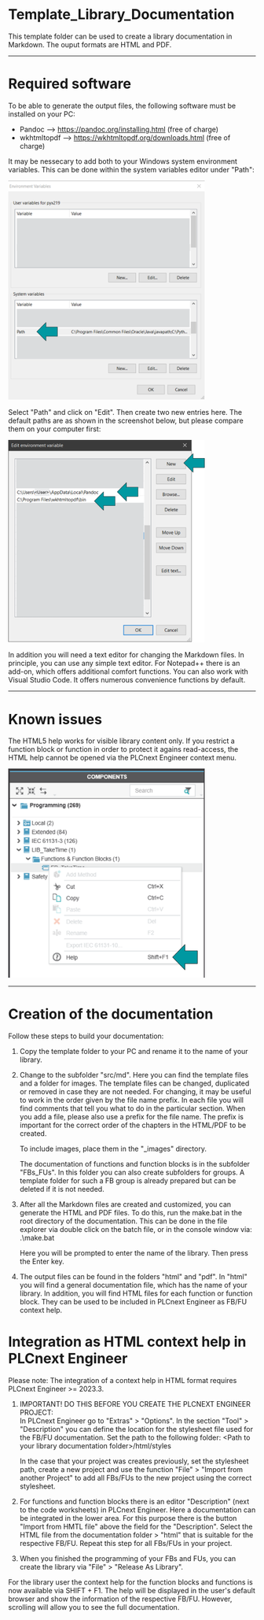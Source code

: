 # Template_Library_Documentation
This template folder can be used to create a library documentation in Markdown.
The ouput formats are HTML and PDF.

--------------------------------

# Required software

To be able to generate the output files, the following software must be installed on your PC:

- Pandoc        --> https://pandoc.org/installing.html 	(free of charge)
- wkhtmltopdf   --> https://wkhtmltopdf.org/downloads.html 	(free of charge)

It may be nessecary to add both to your Windows system environment variables. This can be done within the system variables editor under "Path":

<img src="./images/SystemEnvironmentVariables.png" alt="drawing" width="400"/>

Select "Path" and click on "Edit". Then create two new entries here. The default paths are as shown in the screenshot below, but please compare them on your computer first:

<img src="./images/PathsSystemVariables.png" alt="drawing" width="400"/>

In addition you will need a text editor for changing the Markdown files. In principle, you can use any simple text editor. 
For Notepad++ there is an add-on, which offers additional comfort functions. You can also work with Visual Studio Code. It offers numerous convenience functions by default.

--------------------------------

# Known issues

The HTML5 help works for visible library content only. 
If you restrict a function block or function in order to protect it agains read-access, the HTML help cannot be opened via the PLCnext Engineer context menu.

<img src="./images/PLCnextEngOpenFbHelp.png" alt="drawing" width="400"/>

--------------------------------

# Creation of the documentation

Follow these steps to build your documentation:

1. Copy the template folder to your PC and rename it to the name of your library.

2. Change to the subfolder "src/md". Here you can find the template files and a folder for images. The template files can be changed, duplicated or removed in case they are not needed. For changing, it may be useful to work in the order given by the file name prefix.
   In each file you will find comments that tell you what to do in the particular section. When you add a file, please also use a prefix for the file name. The prefix is important for the correct order of the chapters in the HTML/PDF to be created.

   To include images, place them in the "_images" directory.
        
   The documentation of functions and function blocks is in the subfolder "FBs_FUs". In this folder you can also create subfolders for groups. 
   A template folder for such a FB group is already prepared but can be deleted if it is not needed.
    
3. After all the Markdown files are created and customized, you can generate the HTML and PDF files.
   To do this, run the make.bat in the root directory of the documentation. 
   This can be done in the file explorer via double click on the batch file, or in the console window via: .\make.bat

   Here you will be prompted to enter the name of the library. Then press the Enter key.

4.  The output files can be found in the folders "html" and "pdf". In "html" you will find a general documentation file, which has the name of your library. In addition, you will find HTML files for each function or function block. They can be used to be included in PLCnext Engineer as FB/FU context help.


# Integration as HTML context help in PLCnext Engineer

Please note: The integration of a context help in HTML format requires PLCnext Engineer >= 2023.3.

1.  IMPORTANT! DO THIS BEFORE YOU CREATE THE PLCNEXT ENGINEER PROJECT: <br>
    In PLCnext Engineer go to "Extras" > "Options". In the section "Tool" > "Description" you can define the 
    location for the stylesheet file used for the FB/FU documentation. Set the path to the following folder: \<Path to your library documentation folder\>/html/styles

    In the case that your project was creates previously, set the stylesheet path, create a new project and use the function "File" > "Import from another Project" to add all FBs/FUs to the new project using the correct stylesheet.

2.  For functions and function blocks there is an editor "Description" (next to the code worksheets) in  PLCnext Engineer.
    Here a documentation can be integrated in the lower area. For this purpose there is the button "Import from HMTL file" above the field for the "Description". Select the HTML file from the
    documentation folder > "html" that is suitable for the respective FB/FU. Repeat this step for all FBs/FUs in your project.

4.  When you finished the programming of your FBs and FUs, you can create the library via "File" > "Release As Library".

For the library user the context help for the function blocks and functions is now available via SHIFT + F1.
The help will be displayed in the user's default browser and show the information of the respective FB/FU.
However, scrolling will allow you to see the full documentation.
